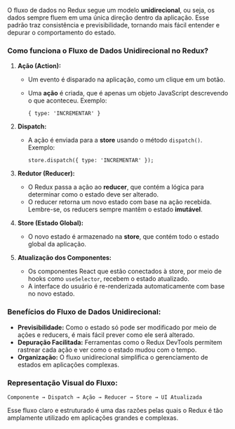 O fluxo de dados no Redux segue um modelo **unidirecional**, ou seja, os dados sempre fluem em uma única direção dentro da aplicação. Esse padrão traz consistência e previsibilidade, tornando mais fácil entender e depurar o comportamento do estado.

### Como funciona o Fluxo de Dados Unidirecional no Redux?

1. **Ação (Action):**
    - Um evento é disparado na aplicação, como um clique em um botão.
    - Uma **ação** é criada, que é apenas um objeto JavaScript descrevendo o que aconteceu. Exemplo:

        ```
        { type: 'INCREMENTAR' }
        ```

2. **Dispatch:**
    - A ação é enviada para a **store** usando o método `dispatch()`. Exemplo:

        ```
        store.dispatch({ type: 'INCREMENTAR' });
        ```

3. **Redutor (Reducer):**
    - O Redux passa a ação ao **reducer**, que contém a lógica para determinar como o estado deve ser alterado.
    - O reducer retorna um novo estado com base na ação recebida. Lembre-se, os reducers sempre mantêm o estado **imutável**.
4. **Store (Estado Global):**
    - O novo estado é armazenado na **store**, que contém todo o estado global da aplicação.
5. **Atualização dos Componentes:**
    - Os componentes React que estão conectados à store, por meio de hooks como `useSelector`, recebem o estado atualizado.
    - A interface do usuário é re-renderizada automaticamente com base no novo estado.

### Benefícios do Fluxo de Dados Unidirecional:

- **Previsibilidade:** Como o estado só pode ser modificado por meio de ações e reducers, é mais fácil prever como ele será alterado.
- **Depuração Facilitada:** Ferramentas como o Redux DevTools permitem rastrear cada ação e ver como o estado mudou com o tempo.
- **Organização:** O fluxo unidirecional simplifica o gerenciamento de estados em aplicações complexas.

### Representação Visual do Fluxo:

```
Componente → Dispatch → Ação → Reducer → Store → UI Atualizada
```

Esse fluxo claro e estruturado é uma das razões pelas quais o Redux é tão amplamente utilizado em aplicações grandes e complexas.


